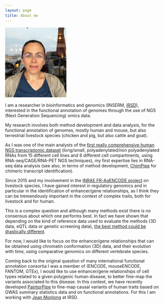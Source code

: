 ```yaml
---
layout: page
title: About me
---
```

<img src="photo_SD_ete2019.jpg" alt="SD" width="200"/>

I am a researcher in bioinformatics and genomics (INSERM, [IRSD](http://www.irsd.fr/)), interested in the functional annotation of genomes through the use of NGS (Next Generation Sequencing) omics data.

My research involves both method development and data analysis, for the functional annotation of genomes, mostly human and mouse, but also terrestrial livestock species (chicken and pig, but also cattle and goat).

As I was one of the main analysts of the [first really comprehensive human NGS transcriptomic dataset](https://www.nature.com/articles/nature11233) (long/small, polyadenylated/non polyadenylated RNAs from 15 different cell lines and 6 different cell compartments, using RNA-seq/CAGE/RNA-PET NGS techniques), my first expertise lies in RNA-seq data analysis (see also, in terms of method development, [ChimPipe](https://github.com/Chimera-tools/ChimPipe) for chimeric transcript identification).

Since 2015 and my involvement in the [INRAE FR-AgENCODE project](https://www.fragencode.org/) on livestock species, I have gained interest in regulatory genomics and in particular in the identification of enhancer/gene relationships, as I think they can be tremendously important in the context of complex traits, both for livestock and for human.

This is a complex question and although many methods exist there is no consensus about which one performs best. In fact we have shown that depending on the kind of reference data used to evaluate the methods (3D data, eQTL data or genetic screening data), [the best method could be drastically different](https://pubmed.ncbi.nlm.nih.gov/36909938/).

For now, I would like to focus on the enhancer/gene relationships that can be obtained using chromatin conformation (3D) data, and their evolution with time, using comparative genomics on different vertebrate species.

Coming back to the original question of many international functional annotation consortia I was a member of (ENCODE, mouseENCODE, FANTOM, GTEx), I would like to use enhancer/gene relationships of cell types related to a given polygenic human disease, to better fine-map the variants associated to this disease. In this context, we have recently developed [PaintorPipe](https://github.com/sdjebali/PaintorPipe) to fine-map causal variants of human traits based on GWAS summary statistics data and on functional annotations. For this I am working with [Jean Monlong](https://jmonlong.github.io/) at IRSD.







